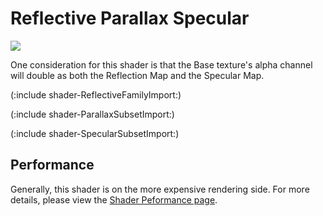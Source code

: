 Reflective Parallax Specular
============================



![](http://docwiki.hq.unity3d.com/uploads/Main/Shaders./Shader-ReflParallaxBumpSpec.png)  

One consideration for this shader is that the Base texture's alpha channel will double as both the Reflection Map and the Specular Map.

(:include shader-ReflectiveFamilyImport:)

(:include shader-ParallaxSubsetImport:)

(:include shader-SpecularSubsetImport:)

Performance
-----------


Generally, this shader is on the more expensive rendering side.  For more details, please view the [Shader Peformance page](shader-Performance.md).
